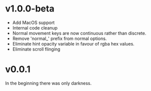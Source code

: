 # v1.0.0-beta

- Add MacOS support
- Internal code cleanup
- Normal movement keys are now continuous rather than discrete.
- Remove 'normal_' prefix from normal options.
- Eliminate hint opacity variable in favour of rgba hex values.
- Eliminate scroll flinging

# v0.0.1

In the beginning there was only darkness.

